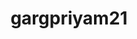 ---
title: gargpriyam21
github: https://github.com/gargpriyam21
mode: dark
transition: 1s
score: 70.1
archetype:
- Descriptive
---